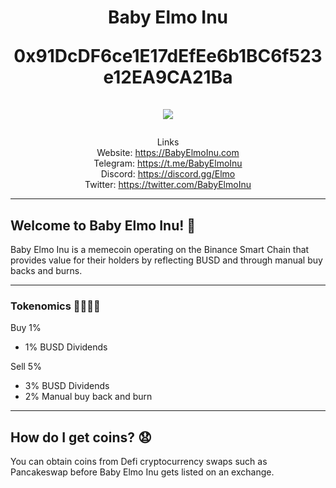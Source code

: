 <h1 align="center">
Baby Elmo Inu  
   
0x91DcDF6ce1E17dEfEe6b1BC6f523e12EA9CA21Ba 
<br/><br/>
<img src="https://i.ibb.co/tJ9YfZP/Baby-Elmo-Inu-Twitter-Header.png">  
</h1>
<div align="center">  

Links  
Website: https://BabyElmoInu.com  
Telegram: https://t.me/BabyElmoInu  
Discord: https://discord.gg/Elmo  
Twitter: https://twitter.com/BabyElmoInu  

</div>  

-------
## Welcome to Baby Elmo Inu! 🍼

Baby Elmo Inu is a memecoin operating on the Binance Smart Chain that provides value for their holders by reflecting BUSD and through manual buy backs and burns.  

-------
### Tokenomics 🧪👨🏻‍🔬

Buy 1%
- 1% BUSD Dividends


Sell 5%
- 3% BUSD Dividends
- 2% Manual buy back and burn


-------
## How do I get coins? 😧 

You can obtain coins from Defi cryptocurrency swaps such as Pancakeswap before Baby Elmo Inu gets listed on an exchange.
     
</div align="center">     
